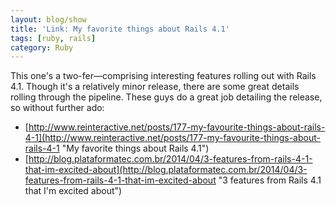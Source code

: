```yaml
---
layout: blog/show
title: 'Link: My favorite things about Rails 4.1'
tags: [ruby, rails]
category: Ruby
---
```


This one's a two-fer—comprising interesting features rolling out with Rails 4.1. Though it's a relatively minor release, there are some great details rolling through the pipeline. These guys do a great job detailing the release, so without further ado:

- [http://www.reinteractive.net/posts/177-my-favourite-things-about-rails-4-1](http://www.reinteractive.net/posts/177-my-favourite-things-about-rails-4-1 "My favorite things about Rails 4.1")
- [http://blog.plataformatec.com.br/2014/04/3-features-from-rails-4-1-that-im-excited-about](http://blog.plataformatec.com.br/2014/04/3-features-from-rails-4-1-that-im-excited-about "3 features from Rails 4.1 that I'm excited about")
